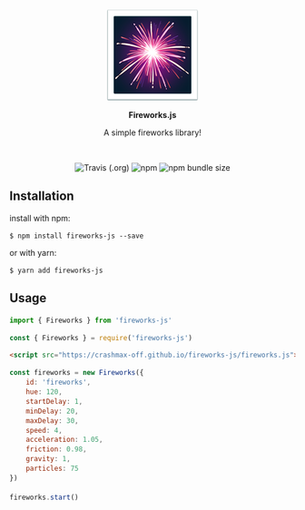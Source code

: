 <br/>
<p align="center">
    <img src="test/fireworks_emoji.png" />
</p>

<p align="center"><b>Fireworks.js</b></p>

<p align="center">
    A simple fireworks library!
</p>
<br/>

<p align="center">
    <img alt="Travis (.org)" src="https://img.shields.io/travis/crashmax-off/fireworks-js">
    <img alt="npm" src="https://img.shields.io/npm/v/fireworks-js">
    <img alt="npm bundle size" src="https://img.shields.io/bundlephobia/min/fireworks-js">
</p>

## Installation

install with npm:

```
$ npm install fireworks-js --save
```

or with yarn:

```
$ yarn add fireworks-js
```

## Usage

```js
import { Fireworks } from 'fireworks-js'
```

```js
const { Fireworks } = require('fireworks-js')
```

```html
<script src="https://crashmax-off.github.io/fireworks-js/fireworks.js">
```

```js
const fireworks = new Fireworks({
    id: 'fireworks',
    hue: 120,
    startDelay: 1,
    minDelay: 20,
    maxDelay: 30,
    speed: 4,
    acceleration: 1.05,
    friction: 0.98,
    gravity: 1,
    particles: 75
})

fireworks.start()
```